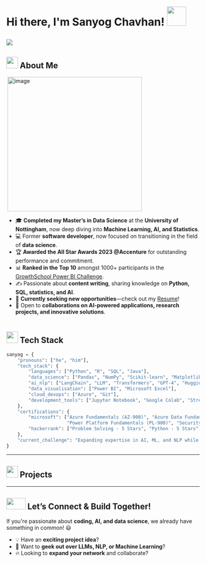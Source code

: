 # <p align="left">Hi there, I'm Sanyog Chavhan! <img src="https://github.com/TheDudeThatCode/TheDudeThatCode/blob/master/Assets/wave.gif" width="50" height="50"/></p>

<p align="left">
  <img src="https://readme-typing-svg.demolab.com?font=Fira+Code&pause=1000&color=16F7AA&width=435&lines=Ex+Software+Developer+%40+Accenture;MSc+Data+Science+%40+UoN+(Merit);4x+Microsoft+Certified+Professional;2nd+place+%40+Vuram+Codeathon+2022;Hackerrank+Gold+Level+in+Python;Hackerrank+Silver+Level+in+SQL;Aspiring+Data+Scientist;AI+Enthusiast"/>
</p>


<h2 align="left"><img src="https://user-images.githubusercontent.com/74038190/235223599-0eadbd7c-c916-4f24-af9d-9242730e6172.gif" width="30" height="30"/> About Me</h2>

<div style="display: flex; align-items: flex-start; justify-content: space-between; flex-wrap: wrap;">
  <img align="right" src="https://media2.giphy.com/media/v1.Y2lkPTc5MGI3NjExOXk1a3UxZDNuZ2Q4cXJiNnd4bGRnZ2syMTh3OXpxOGl6eDZjbnh0ayZlcD12MV9pbnRlcm5hbF9naWZfYnlfaWQmY3Q9cw/fwbzI2kV3Qrlpkh59e/giphy.gif" alt="image" width="350" height="350"/>
<ul>
  <li>🎓 <strong>Completed my Master’s in Data Science</strong> at the <strong>University of Nottingham</strong>, now deep diving into <strong>Machine Learning, AI, and Statistics</strong>.</li>
  <li>💻 Former <strong>software developer</strong>, now focused on transitioning in the field of <strong>data science</strong>.</li>
  <li>🏆 <strong>Awarded the All Star Awards 2023 @Accenture</strong> for outstanding performance and commitment.</li>
  <li>📊 <strong>Ranked in the Top 10</strong> amongst 1000+ participants in the <a href="https://www.linkedin.com/feed/update/urn:li:activity:7089124013804838914/">GrowthSchool Power BI Challenge</a>.</li>
  <li>✍️ Passionate about <strong>content writing</strong>, sharing knowledge on <strong>Python, SQL, statistics, and AI</strong>.</li>
  <li>🚀 <strong>Currently seeking new opportunities</strong>—check out my <a href="https://drive.google.com/file/d/1VIXQaoOOGGaRwXyr2L6anXoHi3kWDIlQ/view?usp=sharing">Resume</a>!</li>
  <li>🤝 Open to <strong>collaborations on AI-powered applications, research projects, and innovative solutions</strong>.</li>
</ul>
</div>

## <img src="https://user-images.githubusercontent.com/74038190/212284087-bbe7e430-757e-4901-90bf-4cd2ce3e1852.gif" width="30" height="30"/> Tech Stack  

```python
sanyog = {
    "pronouns": ["he", "him"],
    "tech_stack": {
        "languages": ["Python", "R", "SQL", "Java"],
        "data_science": ["Pandas", "NumPy", "Scikit-learn", "Matplotlib", "TensorFlow", "Statistical Analysis"],
        "ai_nlp": ["LangChain", "LLM", "Transformers", "GPT-4", "Hugging Face"],
        "data_visualisation": ["Power BI", "Microsoft Excel"],
        "cloud_devops": ["Azure", "Git"],
        "development_tools": ["Jupyter Notebook", "Google Colab", "Streamlit", "VS Code"]
    },
    "certifications": {
        "microsoft": ["Azure Fundamentals (AZ-900)", "Azure Data Fundamentals (DP-900)", 
                      "Power Platform Fundamentals (PL-900)", "Security & Compliance (SC-900)"],
        "hackerrank": ["Problem Solving - 5 Stars", "Python - 5 Stars", "SQL - 4 Stars"]
    },
    "current_challenge": "Expanding expertise in AI, ML, and NLP while seeking exciting opportunities!"
}
```
 

 


---

<h2><img src="https://media3.giphy.com/media/v1.Y2lkPTc5MGI3NjExZXk3MG43dHFtZWo4YWhtb3BvMGhqNmdsZ3NreWFtam9oZ200cW1oZyZlcD12MV9pbnRlcm5hbF9naWZfYnlfaWQmY3Q9cw/hpFCIpvGxUKgTfjRKl/giphy.gif" width="30" height="30"/> Projects</h2>

---

## <img src="https://media.giphy.com/media/W1NW6AaPglSMRnP2Qv/giphy.gif?cid=ecf05e47ahqg8bmswrqca3ky3p3makxtj1d3nifs89aem8jv&ep=v1_stickers_search&rid=giphy.gif&ct=s" width="50" height="30"/> Let’s Connect & Build Together!

If you're passionate about **coding, AI, and data science**, we already have something in common! 😃  
<ul>
<li>💡 Have an <strong>exciting project idea</strong>?</li>  
<li>🤖 Want to <strong>geek out over LLMs, NLP, or Machine Learning</strong>?</li>  
<li>🔥 Looking to <strong>expand your network</strong> and collaborate?</li>
</ul>
